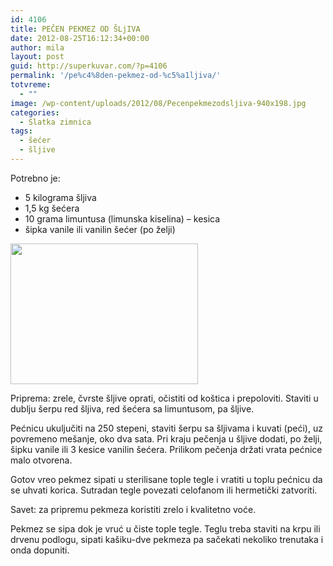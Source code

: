 ```yaml
---
id: 4106
title: PEČEN PEKMEZ OD ŠLjIVA
date: 2012-08-25T16:12:34+00:00
author: mila
layout: post
guid: http://superkuvar.com/?p=4106
permalink: '/pe%c4%8den-pekmez-od-%c5%a1ljiva/'
totvreme:
  - ""
image: /wp-content/uploads/2012/08/Pecenpekmezodsljiva-940x198.jpg
categories:
  - Slatka zimnica
tags:
  - šećer
  - šljive
---
```

Potrebno je:

  * 5 kilograma šljiva
  * 1,5 kg šećera
  * 10 grama limuntusa (limunska kiselina) – kesica
  * šipka vanile ili vanilin šećer (po želji)

<img class="alignnone size-medium wp-image-4107" title="Pecenpekmezodsljiva" src="//superkuvar.com/wp-content/uploads/2012/08/Pecenpekmezodsljiva-300x225.jpg" alt="" width="300" height="225" /> 

Priprema: zrele, čvrste šljive oprati, očistiti od koštica i prepoloviti. Staviti u dublju šerpu red šljiva, red šećera sa limuntusom, pa šljive.

Pećnicu ukuljučiti na 250 stepeni, staviti šerpu sa šljivama i kuvati (peći), uz povremeno mešanje, oko dva sata. Pri kraju pečenja u šljive dodati, po želji, šipku vanile ili 3 kesice vanilin šećera. Prilikom pečenja držati vrata pećnice malo otvorena.

Gotov vreo pekmez sipati u sterilisane tople tegle i vratiti u toplu pećnicu da se uhvati korica. Sutradan tegle povezati celofanom ili hermetički zatvoriti.

Savet: za pripremu pekmeza koristiti zrelo i kvalitetno voće.

Pekmez se sipa dok je vruć u čiste tople tegle. Teglu treba staviti na krpu ili drvenu podlogu, sipati kašiku-dve pekmeza pa sačekati nekoliko trenutaka i onda dopuniti.